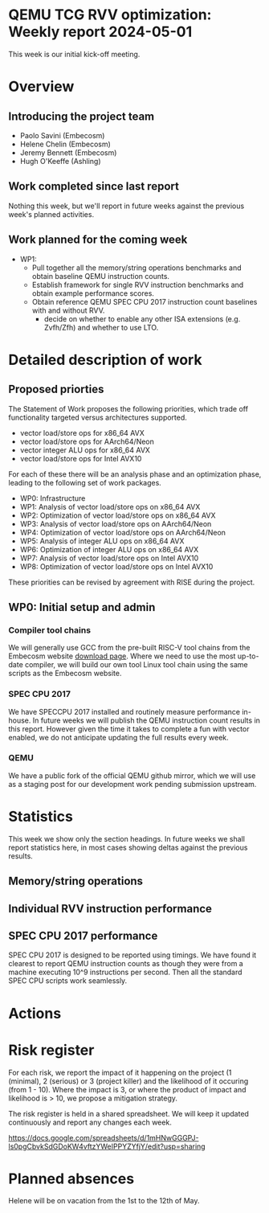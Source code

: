 # QEMU TCG RVV optimization: Weekly report 2024-05-01

This week is our initial kick-off meeting.

# Overview

## Introducing the project team
- Paolo Savini (Embecosm)
- Helene Chelin (Embecosm)
- Jeremy Bennett (Embecosm)
- Hugh O'Keeffe (Ashling)

## Work completed since last report

Nothing this week, but we'll report in future weeks against the previous week's planned activities.

## Work planned for the coming week

- WP1:
  - Pull together all the memory/string operations benchmarks and obtain baseline QEMU instruction counts.
  - Establish framework for single RVV instruction benchmarks and obtain example performance scores.
  - Obtain reference QEMU SPEC CPU 2017 instruction count baselines with and without RVV.
    - decide on whether to enable any other ISA extensions (e.g. Zvfh/Zfh) and whether to use LTO.

# Detailed description of work

## Proposed priorties

The Statement of Work proposes the following priorities, which trade off functionality targeted versus architectures supported.

- vector load/store ops for x86_64 AVX
- vector load/store ops for AArch64/Neon
- vector integer ALU ops for x86_64 AVX
- vector load/store ops for Intel AVX10

For each of these there will be an analysis phase and an optimization phase, leading to the following set of work packages.
- WP0: Infrastructure
- WP1: Analysis of vector load/store ops on x86_64 AVX
- WP2: Optimization of vector load/store ops on x86_64 AVX
- WP3: Analysis of vector load/store ops on AArch64/Neon
- WP4: Optimization of vector load/store ops on AArch64/Neon
- WP5: Analysis of integer ALU ops on x86_64 AVX
- WP6: Optimization of integer ALU ops on x86_64 AVX
- WP7: Analysis of vector load/store ops on Intel AVX10
- WP8: Optimization of vector load/store ops on Intel AVX10

These priorities can be revised by agreement with RISE during the project.

## WP0: Initial setup and admin

### Compiler tool chains

We will generally use GCC from the pre-built RISC-V tool chains from the Embecosm website [download page](https://www.embecosm.com/resources/tool-chain-downloads/#riscv-linux).  Where we need to use the most up-to-date compiler, we will build our own tool Linux tool chain using the same scripts as the Embecosm website.

### SPEC CPU 2017

We have SPECCPU 2017 installed and routinely measure performance in-house.  In future weeks we will publish the QEMU instruction count results in this report.  However given the time it takes to complete a fun with vector enabled, we do not anticipate updating the full results every week.

### QEMU

We have a public fork of the official QEMU github mirror, which we will use as a staging post for our development work pending submission upstream.

# Statistics

This week we show only the section headings.  In future weeks we shall report statistics here, in most cases showing deltas against the previous results.

## Memory/string operations
## Individual RVV instruction performance
## SPEC CPU 2017 performance

SPEC CPU 2017 is designed to be reported using timings.  We have found it clearest to report QEMU instruction counts as though they were from a machine executing 10^9 instructions per second.  Then all the standard SPEC CPU scripts work seamlessly.

# Actions

# Risk register

For each risk, we report the impact of it happening on the project (1 (minimal), 2 (serious) or 3 (project killer) and the likelihood of it occuring (from 1 - 10).  Where the impact is 3, or where the product of impact and likelihood is > 10, we propose a mitigation strategy.

The risk register is held in a shared spreadsheet.  We will keep it updated continuously and report any changes each week.

https://docs.google.com/spreadsheets/d/1mHNwGGGPJ-ls0pgCbvkSdGDoKW4vftzYWeIPPYZYfjY/edit?usp=sharing

# Planned absences

Helene will be on vacation from the 1st to the 12th of May.
